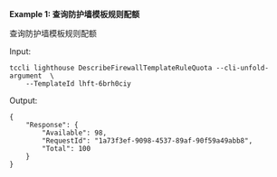 **Example 1: 查询防护墙模板规则配额**

查询防护墙模板规则配额

Input: 

```
tccli lighthouse DescribeFirewallTemplateRuleQuota --cli-unfold-argument  \
    --TemplateId lhft-6brh0ciy
```

Output: 
```
{
    "Response": {
        "Available": 98,
        "RequestId": "1a73f3ef-9098-4537-89af-90f59a49abb8",
        "Total": 100
    }
}
```


